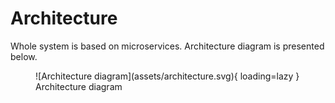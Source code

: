 # Architecture

Whole system is based on microservices. 
Architecture diagram is presented below.

<figure markdown>
  ![Architecture diagram](assets/architecture.svg){ loading=lazy }
  <figcaption>Architecture diagram</figcaption>
</figure>
